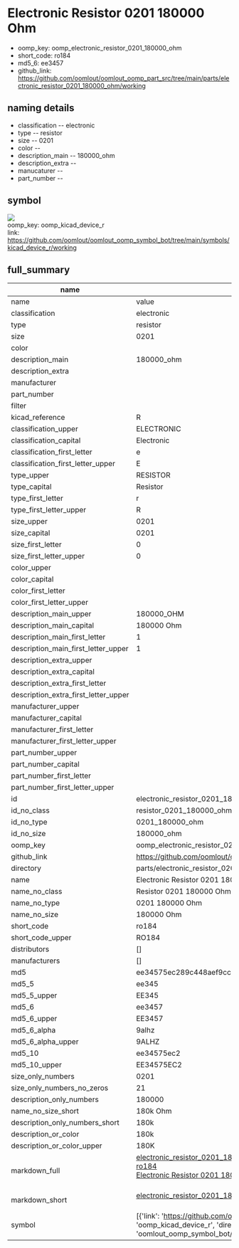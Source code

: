 # Electronic Resistor 0201 180000 Ohm

  
* oomp_key: oomp_electronic_resistor_0201_180000_ohm 
* short_code: ro184
* md5_6: ee3457  
* github_link: https://github.com/oomlout/oomlout_oomp_part_src/tree/main/parts/electronic_resistor_0201_180000_ohm/working  
## naming details
* classification -- electronic
* type -- resistor
* size -- 0201
* color -- 
* description_main -- 180000_ohm
* description_extra -- 
* manucaturer -- 
* part_number -- 



## symbol

![](symbol/{index}}/working/working_600.png)  
oomp_key: oomp_kicad_device_r  
link: https://github.com/oomlout/oomlout_oomp_symbol_bot/tree/main/symbols/kicad_device_r/working  


## full_summary
| name | value | 
| --- | --- | 
| name | value | 
| classification | electronic | 
| type | resistor | 
| size | 0201 | 
| color |  | 
| description_main | 180000_ohm | 
| description_extra |  | 
| manufacturer |  | 
| part_number |  | 
| filter |  | 
| kicad_reference | R | 
| classification_upper | ELECTRONIC | 
| classification_capital | Electronic | 
| classification_first_letter | e | 
| classification_first_letter_upper | E | 
| type_upper | RESISTOR | 
| type_capital | Resistor | 
| type_first_letter | r | 
| type_first_letter_upper | R | 
| size_upper | 0201 | 
| size_capital | 0201 | 
| size_first_letter | 0 | 
| size_first_letter_upper | 0 | 
| color_upper |  | 
| color_capital |  | 
| color_first_letter |  | 
| color_first_letter_upper |  | 
| description_main_upper | 180000_OHM | 
| description_main_capital | 180000 Ohm | 
| description_main_first_letter | 1 | 
| description_main_first_letter_upper | 1 | 
| description_extra_upper |  | 
| description_extra_capital |  | 
| description_extra_first_letter |  | 
| description_extra_first_letter_upper |  | 
| manufacturer_upper |  | 
| manufacturer_capital |  | 
| manufacturer_first_letter |  | 
| manufacturer_first_letter_upper |  | 
| part_number_upper |  | 
| part_number_capital |  | 
| part_number_first_letter |  | 
| part_number_first_letter_upper |  | 
| id | electronic_resistor_0201_180000_ohm | 
| id_no_class | resistor_0201_180000_ohm | 
| id_no_type | 0201_180000_ohm | 
| id_no_size | 180000_ohm | 
| oomp_key | oomp_electronic_resistor_0201_180000_ohm | 
| github_link | https://github.com/oomlout/oomlout_oomp_part_src/tree/main/parts/electronic_resistor_0201_180000_ohm/working | 
| directory | parts/electronic_resistor_0201_180000_ohm | 
| name | Electronic Resistor 0201 180000 Ohm | 
| name_no_class | Resistor 0201 180000 Ohm | 
| name_no_type | 0201 180000 Ohm | 
| name_no_size | 180000 Ohm | 
| short_code | ro184 | 
| short_code_upper | RO184 | 
| distributors | [] | 
| manufacturers | [] | 
| md5 | ee34575ec289c448aef9cc211581a17b | 
| md5_5 | ee345 | 
| md5_5_upper | EE345 | 
| md5_6 | ee3457 | 
| md5_6_upper | EE3457 | 
| md5_6_alpha | 9alhz | 
| md5_6_alpha_upper | 9ALHZ | 
| md5_10 | ee34575ec2 | 
| md5_10_upper | EE34575EC2 | 
| size_only_numbers | 0201 | 
| size_only_numbers_no_zeros | 21 | 
| description_only_numbers | 180000 | 
| name_no_size_short | 180k Ohm | 
| description_only_numbers_short | 180k | 
| description_or_color | 180k | 
| description_or_color_upper | 180K | 
| markdown_full | [electronic_resistor_0201_180000_ohm](https://github.com/oomlout/oomlout_oomp_part_src/tree/main/parts/electronic_resistor_0201_180000_ohm/working)<br>[ro184](https://github.com/oomlout/oomlout_oomp_part_src/tree/main/parts/electronic_resistor_0201_180000_ohm/working)<br>[Electronic Resistor 0201 180000 Ohm](https://github.com/oomlout/oomlout_oomp_part_src/tree/main/parts/electronic_resistor_0201_180000_ohm/working)<br><br> | 
| markdown_short | [electronic_resistor_0201_180000_ohm](https://github.com/oomlout/oomlout_oomp_part_src/tree/main/parts/electronic_resistor_0201_180000_ohm/working)<br><br> | 
| symbol | [{'link': 'https://github.com/oomlout/oomlout_oomp_symbol_bot/tree/main/symbols/kicad_device_r', 'oomp_key': 'oomp_kicad_device_r', 'directory': 'oomlout_oomp_symbol_bot/symbols/kicad_device_r//working/working.kicad_sym', 'index': 0}] | 
